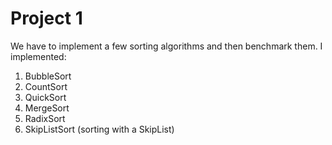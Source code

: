 # Project 1
We have to implement a few sorting algorithms and then benchmark them.
I implemented:
1. BubbleSort
1. CountSort
1. QuickSort
1. MergeSort
1. RadixSort
1. SkipListSort (sorting with a SkipList)